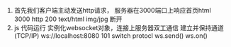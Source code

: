 1. 首先我们客户端主动发送http请求， 服务器在3000端口上响应首页html
  3000 http 200 text/html  img/jpg  断开
2. js 代码运行 实例化websocket对象，连接上服务器双工通信 建立并保持通道(TCP/IP)
  ws://localhost:8080   101 switch protocl
  ws.send()
  ws.on()
